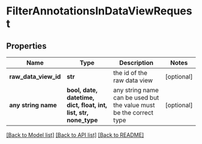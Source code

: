 # FilterAnnotationsInDataViewRequest


## Properties
Name | Type | Description | Notes
------------ | ------------- | ------------- | -------------
**raw_data_view_id** | **str** | the id of the raw data view | [optional] 
**any string name** | **bool, date, datetime, dict, float, int, list, str, none_type** | any string name can be used but the value must be the correct type | [optional]

[[Back to Model list]](../README.md#documentation-for-models) [[Back to API list]](../README.md#documentation-for-api-endpoints) [[Back to README]](../README.md)


